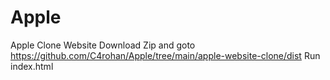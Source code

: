 # Apple
Apple Clone Website
Download Zip and goto
https://github.com/C4rohan/Apple/tree/main/apple-website-clone/dist
Run index.html

